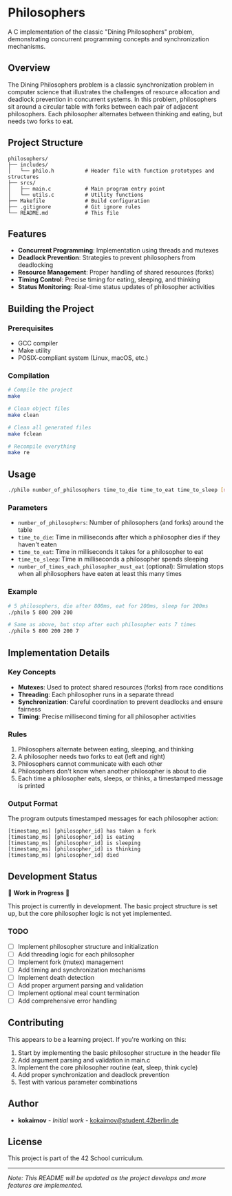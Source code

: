 # Philosophers

A C implementation of the classic "Dining Philosophers" problem, demonstrating concurrent programming concepts and synchronization mechanisms.

## Overview

The Dining Philosophers problem is a classic synchronization problem in computer science that illustrates the challenges of resource allocation and deadlock prevention in concurrent systems. In this problem, philosophers sit around a circular table with forks between each pair of adjacent philosophers. Each philosopher alternates between thinking and eating, but needs two forks to eat.

## Project Structure

```
philosophers/
├── includes/
│   └── philo.h          # Header file with function prototypes and structures
├── srcs/
│   ├── main.c           # Main program entry point
│   └── utils.c          # Utility functions
├── Makefile             # Build configuration
├── .gitignore           # Git ignore rules
└── README.md            # This file
```

## Features

- **Concurrent Programming**: Implementation using threads and mutexes
- **Deadlock Prevention**: Strategies to prevent philosophers from deadlocking
- **Resource Management**: Proper handling of shared resources (forks)
- **Timing Control**: Precise timing for eating, sleeping, and thinking
- **Status Monitoring**: Real-time status updates of philosopher activities

## Building the Project

### Prerequisites

- GCC compiler
- Make utility
- POSIX-compliant system (Linux, macOS, etc.)

### Compilation

```bash
# Compile the project
make

# Clean object files
make clean

# Clean all generated files
make fclean

# Recompile everything
make re
```

## Usage

```bash
./philo number_of_philosophers time_to_die time_to_eat time_to_sleep [number_of_times_each_philosopher_must_eat]
```

### Parameters

- `number_of_philosophers`: Number of philosophers (and forks) around the table
- `time_to_die`: Time in milliseconds after which a philosopher dies if they haven't eaten
- `time_to_eat`: Time in milliseconds it takes for a philosopher to eat
- `time_to_sleep`: Time in milliseconds a philosopher spends sleeping
- `number_of_times_each_philosopher_must_eat` (optional): Simulation stops when all philosophers have eaten at least this many times

### Example

```bash
# 5 philosophers, die after 800ms, eat for 200ms, sleep for 200ms
./philo 5 800 200 200

# Same as above, but stop after each philosopher eats 7 times
./philo 5 800 200 200 7
```

## Implementation Details

### Key Concepts

- **Mutexes**: Used to protect shared resources (forks) from race conditions
- **Threading**: Each philosopher runs in a separate thread
- **Synchronization**: Careful coordination to prevent deadlocks and ensure fairness
- **Timing**: Precise millisecond timing for all philosopher activities

### Rules

1. Philosophers alternate between eating, sleeping, and thinking
2. A philosopher needs two forks to eat (left and right)
3. Philosophers cannot communicate with each other
4. Philosophers don't know when another philosopher is about to die
5. Each time a philosopher eats, sleeps, or thinks, a timestamped message is printed

### Output Format

The program outputs timestamped messages for each philosopher action:

```
[timestamp_ms] [philosopher_id] has taken a fork
[timestamp_ms] [philosopher_id] is eating
[timestamp_ms] [philosopher_id] is sleeping
[timestamp_ms] [philosopher_id] is thinking
[timestamp_ms] [philosopher_id] died
```

## Development Status

🚧 **Work in Progress** 🚧

This project is currently in development. The basic project structure is set up, but the core philosopher logic is not yet implemented.

### TODO

- [ ] Implement philosopher structure and initialization
- [ ] Add threading logic for each philosopher
- [ ] Implement fork (mutex) management
- [ ] Add timing and synchronization mechanisms
- [ ] Implement death detection
- [ ] Add proper argument parsing and validation
- [ ] Implement optional meal count termination
- [ ] Add comprehensive error handling

## Contributing

This appears to be a learning project. If you're working on this:

1. Start by implementing the basic philosopher structure in the header file
2. Add argument parsing and validation in main.c
3. Implement the core philosopher routine (eat, sleep, think cycle)
4. Add proper synchronization and deadlock prevention
5. Test with various parameter combinations

## Author

- **kokaimov** - *Initial work* - kokaimov@student.42berlin.de

## License

This project is part of the 42 School curriculum.

---

*Note: This README will be updated as the project develops and more features are implemented.*